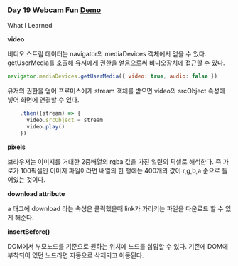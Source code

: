 ### Day 19 Webcam Fun [Demo](https://bbumjun.github.io/Javascript30/19%20-%20Webcam%20Fun/)

What I Learned

**video**

비디오 스트림 데이터는 navigator의 mediaDevices 객체에서 얻을 수 있다. getUserMedia를 호출해 유저에게 권한을 얻음으로써 비디오장치에 접근할 수 있다.

```javascript
navigator.mediaDevices.getUserMedia({ video: true, audio: false })
```

유저의 권한을 얻어 프로미스에게 stream 객체를 받으면 video의 srcObject 속성에 넣어 화면에 연결할 수 있다.

```javascript
    .then((stream) => {
      video.srcObject = stream
      video.play()
    })
```

**pixels**

브라우저는 이미지를 거대한 2중배열의 rgba 값을 가진 일련의 픽셀로 해석한다. 즉 가로가 100픽셀인 이미지 파일이라면 배열의 한 행에는 400개의 값이 r,g,b,a 순으로 들어있는 것이다.

**download attribute**

a 태그에 download 라는 속성은 클릭했을때 link가 가리키는 파일을 다운로드 할 수 있게 해준다.

**insertBefore()**

DOM에서 부모노드를 기준으로 원하는 위치에 노드를 삽입할 수 있다. 기존에 DOM에 부착되어 있던 노드라면 자동으로 삭제되고 이동된다.
